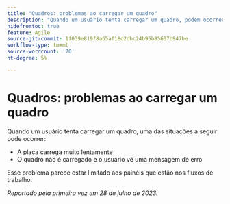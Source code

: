 ```yaml
---
title: "Quadros: problemas ao carregar um quadro"
description: "Quando um usuário tenta carregar um quadro, podem ocorrer problemas."
hidefromtoc: true
feature: Agile
source-git-commit: 1f039e819f8a65af18d2dbc24b95b85607b947be
workflow-type: tm+mt
source-wordcount: '70'
ht-degree: 5%

---
```



# Quadros: problemas ao carregar um quadro

Quando um usuário tenta carregar um quadro, uma das situações a seguir pode ocorrer:

* A placa carrega muito lentamente
* O quadro não é carregado e o usuário vê uma mensagem de erro

Esse problema parece estar limitado aos painéis que estão nos fluxos de trabalho.

_Reportado pela primeira vez em 28 de julho de 2023._

